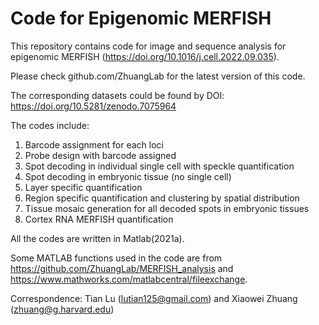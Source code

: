 # Code for Epigenomic MERFISH
This repository contains code for image and sequence analysis for epigenomic MERFISH (https://doi.org/10.1016/j.cell.2022.09.035).

Please check github.com/ZhuangLab for the latest version of this code.

The corresponding datasets could be found by DOI: https://doi.org/10.5281/zenodo.7075964

The codes include:
1) Barcode assignment for each loci 
2) Probe design with barcode assigned
3) Spot decoding in individual single cell with speckle quantification
4) Spot decoding in embryonic tissue (no single cell)
5) Layer specific quantification
6) Region specific quantification and clustering by spatial distribution
7) Tissue mosaic generation for all decoded spots in embryonic tissues
8) Cortex RNA MERFISH quantification

All the codes are written in Matlab(2021a). 

Some MATLAB functions used in the code are from https://github.com/ZhuangLab/MERFISH_analysis and https://www.mathworks.com/matlabcentral/fileexchange.

Correspondence: Tian Lu (lutian125@gmail.com) and Xiaowei Zhuang (zhuang@g.harvard.edu)

